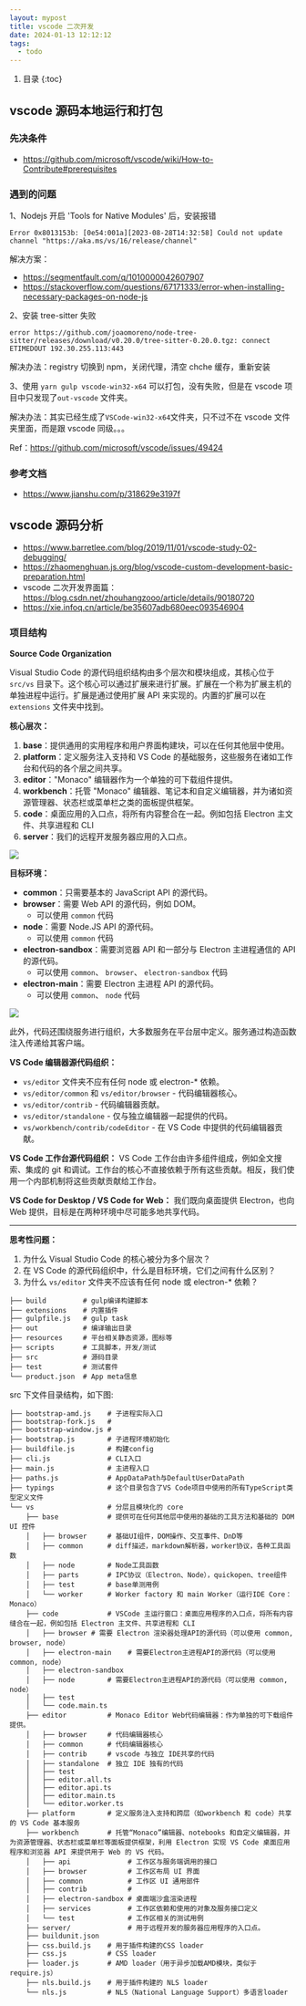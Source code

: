 ```yaml
---
layout: mypost
title: vscode 二次开发
date: 2024-01-13 12:12:12
tags:
  - todo
---
```


1. 目录
{:toc}

## vscode 源码本地运行和打包

### 先决条件

- https://github.com/microsoft/vscode/wiki/How-to-Contribute#prerequisites

### 遇到的问题

1、Nodejs 开启 'Tools for Native Modules' 后，安装报错

```
Error 0x8013153b: [0e54:001a][2023-08-28T14:32:58] Could not update channel "https://aka.ms/vs/16/release/channel"
```

解决方案：

- https://segmentfault.com/q/1010000042607907
- https://stackoverflow.com/questions/67171333/error-when-installing-necessary-packages-on-node-js

2、安装 tree-sitter 失败

```
error https://github.com/joaomoreno/node-tree-sitter/releases/download/v0.20.0/tree-sitter-0.20.0.tgz: connect ETIMEDOUT 192.30.255.113:443
```

解决办法：registry 切换到 npm，关闭代理，清空 chche 缓存，重新安装

3、使用 `yarn gulp vscode-win32-x64` 可以打包，没有失败，但是在 vscode 项目中只发现了`out-vscode` 文件夹。

解决办法：其实已经生成了`VSCode-win32-x64`文件夹，只不过不在 vscode 文件夹里面，而是跟 vscode 同级。。。

Ref：https://github.com/microsoft/vscode/issues/49424

### 参考文档

- https://www.jianshu.com/p/318629e3197f

## vscode 源码分析

- https://www.barretlee.com/blog/2019/11/01/vscode-study-02-debugging/
- https://zhaomenghuan.js.org/blog/vscode-custom-development-basic-preparation.html
- vscode 二次开发界面篇：https://blog.csdn.net/zhouhangzooo/article/details/90180720
- https://xie.infoq.cn/article/be35607adb680eec093546904

### 项目结构

**Source Code Organization**

Visual Studio Code 的源代码组织结构由多个层次和模块组成，其核心位于 `src/vs` 目录下。这个核心可以通过扩展来进行扩展。扩展在一个称为扩展主机的单独进程中运行。扩展是通过使用扩展 API 来实现的。内置的扩展可以在 `extensions` 文件夹中找到。

**核心层次：**

1. **base**：提供通用的实用程序和用户界面构建块，可以在任何其他层中使用。
2. **platform**：定义服务注入支持和 VS Code 的基础服务，这些服务在诸如工作台和代码的各个层之间共享。
3. **editor**："Monaco" 编辑器作为一个单独的可下载组件提供。
4. **workbench**：托管 "Monaco" 编辑器、笔记本和自定义编辑器，并为诸如资源管理器、状态栏或菜单栏之类的面板提供框架。
5. **code**：桌面应用的入口点，将所有内容整合在一起。例如包括 Electron 主文件、共享进程和 CLI
6. **server**：我们的远程开发服务器应用的入口点。

![](/image/2023/2023-08-30-09-14-25.png)

**目标环境：**

- **common**：只需要基本的 JavaScript API 的源代码。
- **browser**：需要 Web API 的源代码，例如 DOM。
  - 可以使用 `common` 代码
- **node**：需要 Node.JS API 的源代码。
  - 可以使用 `common` 代码
- **electron-sandbox**：需要浏览器 API 和一部分与 Electron 主进程通信的 API 的源代码。
  - 可以使用 `common`、 `browser`、 `electron-sandbox` 代码
- **electron-main**：需要 Electron 主进程 API 的源代码。
  - 可以使用 `common`、 `node` 代码

![](/image/2023/2023-08-30-09-10-51.png)

此外，代码还围绕服务进行组织，大多数服务在平台层中定义。服务通过构造函数注入传递给其客户端。

**VS Code 编辑器源代码组织：**

- `vs/editor` 文件夹不应有任何 node 或 electron-\* 依赖。
- `vs/editor/common` 和 `vs/editor/browser` - 代码编辑器核心。
- `vs/editor/contrib` - 代码编辑器贡献。
- `vs/editor/standalone` - 仅与独立编辑器一起提供的代码。
- `vs/workbench/contrib/codeEditor` - 在 VS Code 中提供的代码编辑器贡献。

**VS Code 工作台源代码组织：**
VS Code 工作台由许多组件组成，例如全文搜索、集成的 git 和调试。工作台的核心不直接依赖于所有这些贡献。相反，我们使用一个内部机制将这些贡献贡献给工作台。

**VS Code for Desktop / VS Code for Web：**
我们既向桌面提供 Electron，也向 Web 提供，目标是在两种环境中尽可能多地共享代码。

---

**思考性问题：**

1. 为什么 Visual Studio Code 的核心被分为多个层次？
2. 在 VS Code 的源代码组织中，什么是目标环境，它们之间有什么区别？
3. 为什么 `vs/editor` 文件夹不应该有任何 node 或 electron-\* 依赖？

```
├── build         # gulp编译构建脚本
├── extensions    # 内置插件
├── gulpfile.js   # gulp task
├── out           # 编译输出目录
├── resources     # 平台相关静态资源，图标等
├── scripts       # 工具脚本，开发/测试
├── src           # 源码目录
├── test          # 测试套件
└── product.json  # App meta信息
```

src 下文件目录结构，如下图:

```
├── bootstrap-amd.js    # 子进程实际入口
├── bootstrap-fork.js   #
├── bootstrap-window.js #
├── bootstrap.js        # 子进程环境初始化
├── buildfile.js        # 构建config
├── cli.js              # CLI入口
├── main.js             # 主进程入口
├── paths.js            # AppDataPath与DefaultUserDataPath
├── typings             # 这个目录包含了VS Code项目中使用的所有TypeScript类型定义文件
└── vs                  # 分层且模块化的 core
    ├── base            # 提供可在任何其他层中使用的基础的工具方法和基础的 DOM UI 控件
    │   ├── browser     # 基础UI组件，DOM操作、交互事件、DnD等
    │   ├── common      # diff描述，markdown解析器，worker协议，各种工具函数
    │   ├── node        # Node工具函数
    │   ├── parts       # IPC协议（Electron、Node），quickopen、tree组件
    │   ├── test        # base单测用例
    │   └── worker      # Worker factory 和 main Worker（运行IDE Core：Monaco）
    ├── code            # VSCode 主运行窗口：桌面应用程序的入口点，将所有内容缝合在一起，例如包括 Electron 主文件、共享进程和 CLI
    │   ├── browser # 需要 Electron 渲染器处理API的源代码（可以使用 common, browser, node）
    │   ├── electron-main    # 需要Electron主进程API的源代码（可以使用 common, node）
    │   ├── electron-sandbox
    │   ├── node        # 需要Electron主进程API的源代码（可以使用 common, node）
    │   ├── test
    │   └── code.main.ts
    ├── editor          # Monaco Editor Web代码编辑器：作为单独的可下载组件提供。
    │   ├── browser     # 代码编辑器核心
    │   ├── common      # 代码编辑器核心
    │   ├── contrib     # vscode 与独立 IDE共享的代码
    │   ├── standalone  # 独立 IDE 独有的代码
    │   ├── test
    │   ├── editor.all.ts
    │   ├── editor.api.ts
    │   ├── editor.main.ts
    │   └── editor.worker.ts
    ├── platform        # 定义服务注入支持和跨层（如workbench 和 code）共享的 VS Code 基本服务
    ├── workbench       # 托管“Monaco”编辑器、notebooks 和自定义编辑器，并为资源管理器、状态栏或菜单栏等面板提供框架，利用 Electron 实现 VS Code 桌面应用程序和浏览器 API 来提供用于 Web 的 VS 代码。
    │   ├── api              # 工作区与服务端调用的接口
    │   ├── browser          # 工作区布局 UI 界面
    │   ├── common           # 工作区 UI 通用部件
    │   ├── contrib          #
    │   ├── electron-sandbox # 桌面端沙盒渲染进程
    │   ├── services         # 工作区依赖和使用的对象及服务接口定义
    │   └── test             # 工作区相关的测试用例
    ├── server/              # 用于远程开发的服务器应用程序的入口点。
    ├── buildunit.json
    ├── css.build.js    # 用于插件构建的CSS loader
    ├── css.js          # CSS loader
    ├── loader.js       # AMD loader（用于异步加载AMD模块，类似于require.js）
    ├── nls.build.js    # 用于插件构建的 NLS loader
    └── nls.js          # NLS（National Language Support）多语言loader

```
